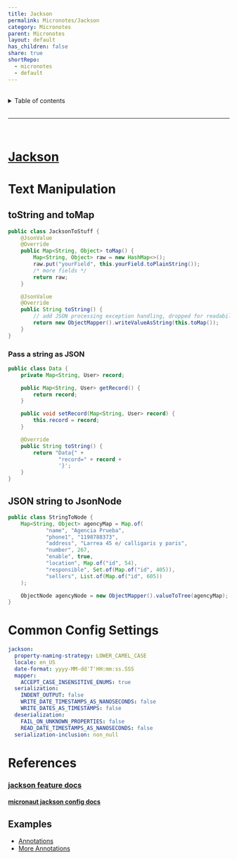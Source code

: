 ```yaml
---
title: Jackson
permalink: Micronotes/Jackson
category: Micronotes
parent: Micronotes
layout: default
has_children: false
share: true
shortRepo:
  - micronotes
  - default
---
```


<br/>

<details markdown="block">    
<summary>    
Table of contents    
</summary>    
{: .text-delta }    
1. TOC    
{:toc}    
</details>

<br/>

---

<br/>

# [Jackson](https://github.com/FasterXML/jackson-docs)

# Text Manipulation

## toString and toMap

```java
public class JacksonToStuff {
    @JsonValue
    @Override
    public Map<String, Object> toMap() {
        Map<String, Object> raw = new HashMap<>();
        raw.put("yourField", this.yourField.toPlainString());
        /* more fields */
        return raw;
    }

    @JsonValue
    @Override
    public String toString() {
        // add JSON processing exception handling, dropped for readability
        return new ObjectMapper().writeValueAsString(this.toMap());
    }
}
```

### Pass a string as JSON

```java
public class Data {
    private Map<String, User> record;

    public Map<String, User> getRecord() {
        return record;
    }

    public void setRecord(Map<String, User> record) {
        this.record = record;
    }

    @Override
    public String toString() {
        return "Data{" +
                "record=" + record +
                '}';
    }
}
```

## JSON string to JsonNode

```java
public class StringToNode {
    Map<String, Object> agencyMap = Map.of(
            "name", "Agencia Prueba",
            "phone1", "1198788373",
            "address", "Larrea 45 e/ calligaris y paris",
            "number", 267,
            "enable", true,
            "location", Map.of("id", 54),
            "responsible", Set.of(Map.of("id", 405)),
            "sellers", List.of(Map.of("id", 605))
    );

    ObjectNode agencyNode = new ObjectMapper().valueToTree(agencyMap);
}
```

# Common Config Settings

```yml
jackson:
  property-naming-strategy: LOWER_CAMEL_CASE
  locale: en_US
  date-format: yyyy-MM-dd'T'HH:mm:ss.SSS
  mapper:
    ACCEPT_CASE_INSENSITIVE_ENUMS: true
  serialization:
    INDENT_OUTPUT: false
    WRITE_DATE_TIMESTAMPS_AS_NANOSECONDS: false
    WRITE_DATES_AS_TIMESTAMPS: false
  deserialization:
    FAIL_ON_UNKNOWN_PROPERTIES: false
    READ_DATE_TIMESTAMPS_AS_NANOSECONDS: false
  serialization-inclusion: non_null
```

# References

### [jackson feature docs](https://github.com/FasterXML/jackson-databind/wiki/JacksonFeatures)

#### [micronaut jackson config docs](https://docs.micronaut.io/latest/guide/#_jackson_configuration)

## Examples

- [Annotations](https://www.baeldung.com/jackson-advanced-annotations)
- [More Annotations](https://www.baeldung.com/jackson-annotations#bd-3-jsonanysetter)
